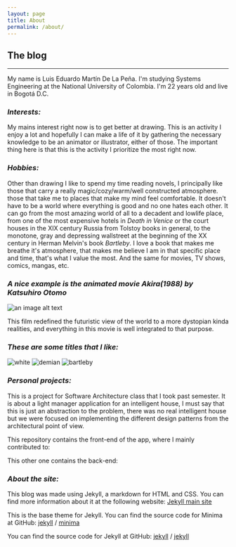 ```yaml
---
layout: page
title: About
permalink: /about/
---
```


## The blog
----



My name is Luis Eduardo Martín De La Peña. I'm studying Systems Engineering at the National University of Colombia. I'm 22 years old and live in Bogotá D.C.

### _Interests:_

My mains interest right now is to get better at drawing. This is an activity I enjoy a lot and hopefully I can make a life of it by gathering the necessary knowledge to be an animator or illustrator, either of those. The important thing here is that this is the activity I prioritize the most right now.

### _Hobbies:_

Other than drawing I like to spend my time reading novels, I principally like those that carry a really magic/cozy/warm/well constructed atmosphere. those that take me to places that make my mind feel comfortable. It doesn't have to be a world where everything is good and no one hates each other. It can go from the most amazing world of all to a decadent and lowlife place, from one of the most expensive hotels in _Death in Venice_ or the court houses in the XIX century Russia from Tolstoy books in general, to the monotone, gray and depressing wallstreet at the beginning of the XX century in Herman Melvin's book _Bartleby_. I love a book that makes me breathe it's atmosphere, that makes me believe I am in that specific place and time, that's what I value the most. And the same for movies, TV shows, comics, mangas, etc.

### _A nice example is the animated movie Akira(1988) by Katsuhiro Otomo_
![an image alt text](http://kurodragon.com/wp-content/uploads/2017/03/neo-tokyo-1024x576.jpeg "hey there")

This film redefined the futuristic view of the world to a more dystopian kinda realities, and everything in this movie is well integrated to that purpose.

### _These are some titles that I like:_

![white](./../white-nights.png)
![demian](./../demian.jpg)
![bartleby](./../bartleby.jpeg)

### _Personal projects:_

This is a project for Software Architecture class that I took past semester. It is about a light manager application for an intelligent house, I must say that this is just an abstraction to the problem, there was no real intelligent house but we were focused on implementing the different design patterns from the architectural point of view.

This repository contains the front-end of the app, where I mainly contributed to:



This other one contains the back-end:


[iLlumination Backend]: https://github.com/illuminationSA/Backend

### _About the site:_
This blog was made using Jekyll, a markdown for HTML and CSS. You can find more information about it at the following website: [Jekyll main site][jekyll-organization]

This is the base theme for Jekyll. You can find the source code for Minima at GitHub:
[jekyll][jekyll-organization] /
[minima](https://github.com/jekyll/minima)

You can find the source code for Jekyll at GitHub:
[jekyll][jekyll-organization] /
[jekyll](https://github.com/jekyll/jekyll)


[jekyll-organization]: https://github.com/jekyll
